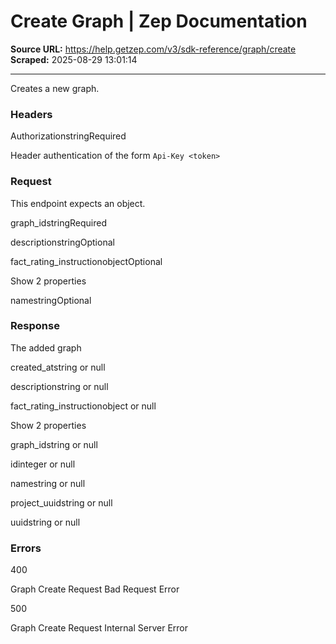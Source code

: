 # Create Graph | Zep Documentation

**Source URL:** https://help.getzep.com/v3/sdk-reference/graph/create  
**Scraped:** 2025-08-29 13:01:14

---

Creates a new graph.

### Headers

AuthorizationstringRequired

Header authentication of the form `Api-Key <token>`

### Request

This endpoint expects an object.

graph_idstringRequired

descriptionstringOptional

fact_rating_instructionobjectOptional

Show 2 properties

namestringOptional

### Response

The added graph

created_atstring or null

descriptionstring or null

fact_rating_instructionobject or null

Show 2 properties

graph_idstring or null

idinteger or null

namestring or null

project_uuidstring or null

uuidstring or null

### Errors

400

Graph Create Request Bad Request Error

500

Graph Create Request Internal Server Error
